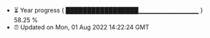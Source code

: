 - ⏳ Year progress { █████████████████▁▁▁▁▁▁▁▁▁▁▁▁▁ } 58.25 %
- ⏰ Updated on Mon, 01 Aug 2022 14:22:24 GMT

